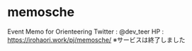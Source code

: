 # memosche
Event Memo for Orienteering
Twitter : @dev_teer
HP : https://irohaori.work/pj/memosche/
※サービスは終了しました

